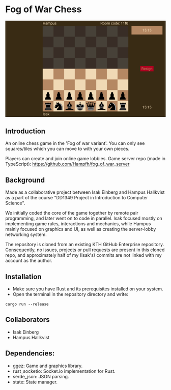 # Fog of War Chess
![Fog of war banner](resources/banner.png)

## Introduction
An online chess game in the 'Fog of war variant'. You can only see squares/tiles which you can move to with your own pieces.

Players can create and join online game lobbies.
Game server repo (made in TypeScript): https://github.com/Hampfh/fog_of_war_server

## Background
Made as a collaborative project between Isak Einberg and Hampus Hallkvist as a part of the course "DD1349 Project in Introduction to Computer Science".

We initially coded the core of the game together by remote pair programming, and later went on to code in parallel. Isak focused mostly on implementing game rules, interactions and mechanics, while Hampus mainly focused on graphics and UI, as well as creating the server-lobby networking system.

The repository is cloned from an existing KTH GitHub Enterprise repository. Consequently, no issues, projects or pull requests are present in this cloned repo, and approximately half of my (Isak's) commits are not linked with my account as the author.

## Installation
* Make sure you have Rust and its prerequisites installed on your system.
* Open the terminal in the repository directory and write:
```
cargo run --release
```

## Collaborators
* Isak Einberg
* Hampus Hallkvist

## Dependencies:
* ggez: Game and graphics library.
* rust_socketio: Socket.io implementation for Rust.
* serde_json: JSON parsing.
* state: State manager.
